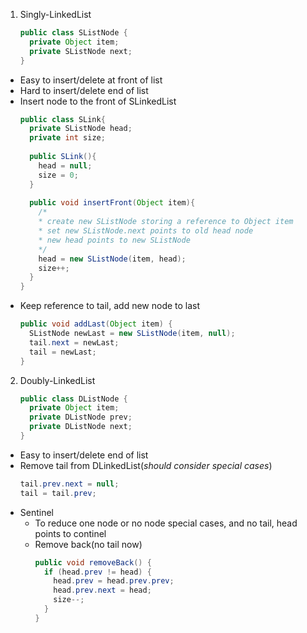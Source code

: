 1. Singly-LinkedList
    ```java
    public class SListNode {
      private Object item;
      private SListNode next;
    }
    ```
  - Easy to insert/delete at front of list
  - Hard to insert/delete end of list
  - Insert node to the front of SLinkedList
    ```java
    public class SLink{
      private SListNode head;
      private int size;
      
      public SLink(){
        head = null;
        size = 0;
      }
      
      public void insertFront(Object item){
        /*
        * create new SListNode storing a reference to Object item
        * set new SListNode.next points to old head node
        * new head points to new SListNode
        */
        head = new SListNode(item, head);
        size++;
      }
    }
    ```
  - Keep reference to tail, add new node to last
    ```java
    public void addLast(Object item) {
      SListNode newLast = new SListNode(item, null);
      tail.next = newLast;
      tail = newLast;
    }
    ```

2. Doubly-LinkedList
    ```java
    public class DListNode {
      private Object item;
      private DListNode prev;
      private DListNode next;   
    }
    ```
  - Easy to insert/delete end of list
  - Remove tail from DLinkedList(_should consider special cases_)
    ```java
    tail.prev.next = null;
    tail = tail.prev;
    ```
  - Sentinel
    * To reduce one node or no node special cases, and no tail, head points to continel
    * Remove back(no tail now)
      ```java
      public void removeBack() {
        if (head.prev != head) {
          head.prev = head.prev.prev;
          head.prev.next = head;
          size--;
        } 
      }
      ```
  
